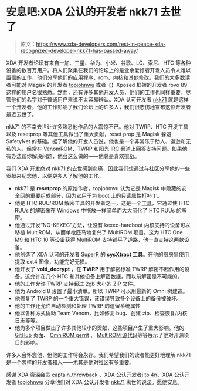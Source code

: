 # 安息吧:XDA 公认的开发者 nkk71 去世了

> 原文：<https://www.xda-developers.com/rest-in-peace-xda-recognized-developer-nkk71-has-passed-away/>

XDA 开发者论坛有来自一加、三星、华为、小米、谷歌、LG、索尼、HTC 等各种设备的数百万用户。将人们聚集在我们的论坛上的是业余爱好者开发人员令人难以置信的工作，他们分享他们的应用程序、rom、内核和其他修改。我们的大多数读者可能对 Magisk 的开发者 [topjohnwu](https://forum.xda-developers.com/member.php?u=4470081) 或者【】Xposed 框架的开发者 rovo 89 这样的用户名很熟悉。然而，还有许多其他开发人员，他们的工作也同样重要，尽管他们的名字对于普通用户来说不太容易辨认。XDA 认可开发者 [nkk71](https://forum.xda-developers.com/member.php?u=2605798) 就是这样一个开发者，他的工作影响了我们论坛上的许多人，我们很悲伤地宣布这位开发者最近去世了。

nkk71 的不幸去世让许多熟悉他作品的人震惊不已。他对 TWRP、HTC 开发工具以及 resetprop 等其他工具做出了重大贡献，reset prop 是 Magisk 躲避 SafetyNet 的基础。据了解他的开发人员说，他也是一个非常乐于助人、谦逊和无私的人，经常在 VenomROM、TWRP 和阳光 IRC 频道上回答支持问题。如果他有办法帮你解决问题，他会这么做的——他总是喜欢挑战。

我们 XDA 开发商对 nkk71 的去世感到悲痛，因此我们想通过与社区分享他的一些贡献来纪念他，以便更多人了解他的工作。

*   nkk71 是 **resetprop** 的原始作者，topjohnwu 认为它是 Magisk 中隐藏的安全网的重要组成部分，因为它用于为 boot 上的只读属性打补丁。
*   他是 HTC RUU/ROM 解密工具的开发者之一，这是一个[工具](https://forum.xda-developers.com/chef-central/android/tool-universal-htc-ruu-rom-decryption-t3382928)，它通过使 HTC RUUs 的解密像在 Windows 中拖放一样简单而大大简化了 HTC RUUs 的解密。
*   他通过开发“NO-KEXEC”方法，让没有 kexec-hardboot 内核支持的设备可以移植 MultiROM，从而单枪匹马地复兴了 MultiROM 项目。这为 HTC One M9 和 HTC 10 等设备获得 MultiROM 支持铺平了道路，他一直支持这两款设备。
*   他创造了 XDA 认可的开发者 [SuperR 的 **sysXtract 工具**。](https://forum.xda-developers.com/member.php?u=5787964)在他的[厨房里使用](https://forum.xda-developers.com/apps/superr-kitchen)提取 ext4 图像，功能完好无损。
*   他开发了 **vold_decrypt** ，在 **TWRP** 用于解密标准 TWRP 解密不起作用的设备。这允许在几个 HTC 和其他设备上解密数据，而以前解密是不可能的。
*   他的工作允许 TWRP 支持超过 2gb 大小的 ZIP 文件。
*   他为 Android 8 设置了最小清单。所以 TWRP 可以用最新的 Omni 树建造。
*   他修复了 TWRP 的一个重大错误，该错误导致多个设备上的备份被破坏。
*   他的工作还允许自动检测和处理 TWRP 的遗留系统属性
*   他以各种方式协助 Team Venom，比如修复 bug、创建 zip、检查恢复/内核日志等等。
*   他为多个项目做出了许多其他较小的贡献，这些项目产生了重大影响。他的 [GitHub](https://github.com/nkk71?tab=repositories) 页面、 [OmniROM gerrit](https://gerrit.omnirom.org/#/q/owner:%22nkk71+%253Cnkk71x%2540gmail.com%253E%22+-status:abandoned) 、 [MultiROM 源代码](https://github.com/multirom-dev)等等展示了他对开源项目的影响。

许多人会怀念他，但他的工作将会永存。我们希望我们的读者能更好地理解 nkk71 是一个怎样的开发者和人——尤其是他对社区有多重要。

感谢 XDA 资深会员 [captain_throwback](https://forum.xda-developers.com/member.php?u=1162986) 、XDA 公认开发者[j to 4n](https://forum.xda-developers.com/member.php?u=4905624)、XDA 公认开发者 [topjohnwu](https://forum.xda-developers.com/member.php?u=4470081) 分享他们对 XDA 公认开发者 [nkk71](https://forum.xda-developers.com/member.php?u=2605798) 离世的说法。愿他安息。